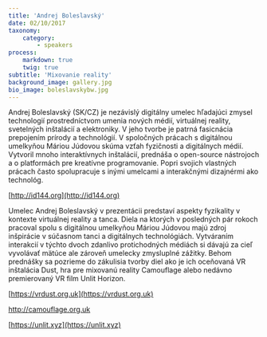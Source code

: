 ```yaml
---
title: 'Andrej Boleslavský'
date: 02/10/2017
taxonomy:
    category:
        - speakers
process:
    markdown: true
    twig: true
subtitle: 'Mixovanie reality'
background_image: gallery.jpg
bio_image: boleslavskybw.jpg
---
```


Andrej Boleslavský (SK/CZ) je nezávislý digitálny umelec hľadajúci zmysel technologií prostredníctvom umenia nových médií, virtuálnej reality, svetelných inštalácií a elektroniky. V jeho tvorbe je patrná fasicnácia prepojením prírody a technológií. V spoločných prácach s digitálnou umelkyňou Máriou Júdovou skúma vzťah fyzičnosti a digitálnych médií. Vytvoril mnoho interaktívnych inštalácií, prednáša o open-source nástrojoch a o platformách pre kreatívne programovanie. Popri svojich vlastných prácach často spolupracuje s inými umelcami a interakčnými dizajnérmi ako technológ.

[http://id144.org](http://id144.org)

Umelec Andrej Boleslavský v prezentácii predstaví aspekty fyzikality v kontexte virtuálnej reality a tanca. Diela na ktorých v posledných pár rokoch pracoval spolu s digitálnou umelkyňou Máriou Júdovou majú zdroj inšpirácie v súčasnom tanci a digitálnych technológiách. Vytváraním interakcií v týchto dvoch zdanlivo protichodných médiách si dávajú za cieľ vyvolávať mätúce ale zároveň umelecky zmysluplné zážitky. Behom prednášky sa pozrieme do zákulisia tvorby diel ako je ich oceňovaná VR inštalácia Dust, hra pre mixovanú reality Camouflage alebo nedávno premierovaný VR film Unlit Horizon.

[https://vrdust.org.uk](https://vrdust.org.uk)


[http://camouflage.org.uk ](http://camouflage.org.uk)


[https://unlit.xyz](https://unlit.xyz)
